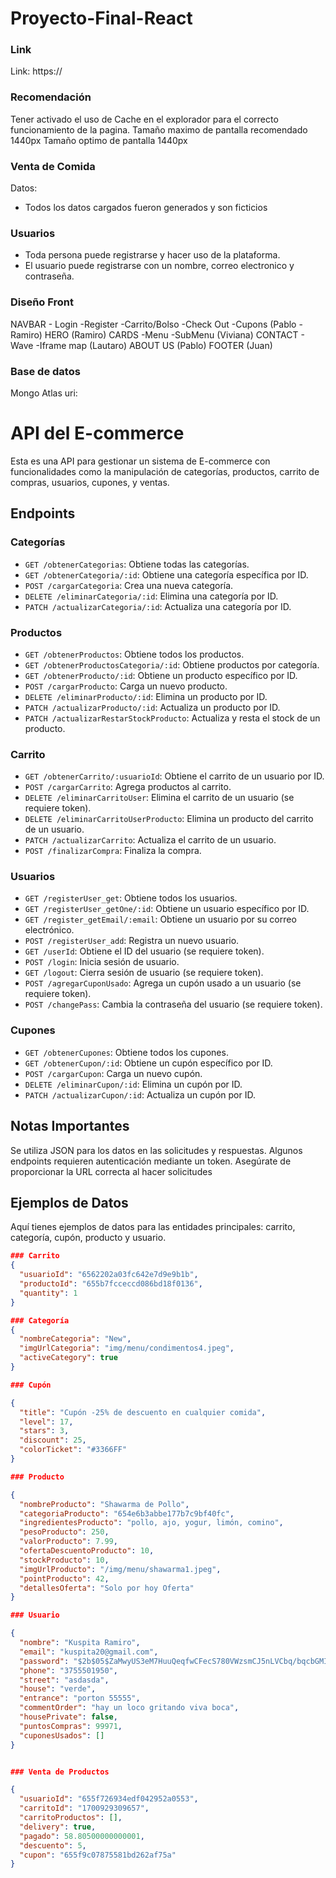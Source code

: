 # Proyecto-Final-React

### Link

Link: https://

### Recomendación

Tener activado el uso de Cache en el explorador para el correcto funcionamiento de la pagina.
Tamaño maximo de pantalla recomendado 1440px
Tamaño optimo de pantalla 1440px

### Venta de Comida

Datos:

- Todos los datos cargados fueron generados y son ficticios


### Usuarios

- Toda persona puede registrarse y hacer uso de la plataforma. 
- El usuario puede registrarse con un nombre, correo electronico y contraseña.


### Diseño Front

NAVBAR - Login -Register -Carrito/Bolso -Check Out -Cupons (Pablo - Ramiro)
HERO (Ramiro)
CARDS -Menu -SubMenu (Viviana)
CONTACT - Wave -Iframe map (Lautaro)
ABOUT US (Pablo)
FOOTER  (Juan) 



### Base de datos
Mongo Atlas
uri: 


# API del E-commerce

Esta es una API para gestionar un sistema de E-commerce con funcionalidades como la manipulación de categorías, productos, carrito de compras, usuarios, cupones, y ventas.

## Endpoints

### Categorías

- `GET /obtenerCategorias`: Obtiene todas las categorías.
- `GET /obtenerCategoria/:id`: Obtiene una categoría específica por ID.
- `POST /cargarCategoria`: Crea una nueva categoría.
- `DELETE /eliminarCategoria/:id`: Elimina una categoría por ID.
- `PATCH /actualizarCategoria/:id`: Actualiza una categoría por ID.

### Productos

- `GET /obtenerProductos`: Obtiene todos los productos.
- `GET /obtenerProductosCategoria/:id`: Obtiene productos por categoría.
- `GET /obtenerProducto/:id`: Obtiene un producto específico por ID.
- `POST /cargarProducto`: Carga un nuevo producto.
- `DELETE /eliminarProducto/:id`: Elimina un producto por ID.
- `PATCH /actualizarProducto/:id`: Actualiza un producto por ID.
- `PATCH /actualizarRestarStockProducto`: Actualiza y resta el stock de un producto.

### Carrito

- `GET /obtenerCarrito/:usuarioId`: Obtiene el carrito de un usuario por ID.
- `POST /cargarCarrito`: Agrega productos al carrito.
- `DELETE /eliminarCarritoUser`: Elimina el carrito de un usuario (se requiere token).
- `DELETE /eliminarCarritoUserProducto`: Elimina un producto del carrito de un usuario.
- `PATCH /actualizarCarrito`: Actualiza el carrito de un usuario.
- `POST /finalizarCompra`: Finaliza la compra.

### Usuarios

- `GET /registerUser_get`: Obtiene todos los usuarios.
- `GET /registerUser_getOne/:id`: Obtiene un usuario específico por ID.
- `GET /register_getEmail/:email`: Obtiene un usuario por su correo electrónico.
- `POST /registerUser_add`: Registra un nuevo usuario.
- `GET /userId`: Obtiene el ID del usuario (se requiere token).
- `POST /login`: Inicia sesión de usuario.
- `GET /logout`: Cierra sesión de usuario (se requiere token).
- `POST /agregarCuponUsado`: Agrega un cupón usado a un usuario (se requiere token).
- `POST /changePass`: Cambia la contraseña del usuario (se requiere token).

### Cupones

- `GET /obtenerCupones`: Obtiene todos los cupones.
- `GET /obtenerCupon/:id`: Obtiene un cupón específico por ID.
- `POST /cargarCupon`: Carga un nuevo cupón.
- `DELETE /eliminarCupon/:id`: Elimina un cupón por ID.
- `PATCH /actualizarCupon/:id`: Actualiza un cupón por ID.


## Notas Importantes
Se utiliza JSON para los datos en las solicitudes y respuestas.
Algunos endpoints requieren autenticación mediante un token.
Asegúrate de proporcionar la URL correcta al hacer solicitudes

## Ejemplos de Datos

Aquí tienes ejemplos de datos para las entidades principales: carrito, categoría, cupón, producto y usuario.


```json
### Carrito
{
  "usuarioId": "6562202a03fc642e7d9e9b1b",
  "productoId": "655b7fcceccd086bd18f0136",
  "quantity": 1
}

### Categoría
{
  "nombreCategoria": "New",
  "imgUrlCategoria": "img/menu/condimentos4.jpeg",
  "activeCategory": true
}

### Cupón

{
  "title": "Cupón -25% de descuento en cualquier comida",
  "level": 17,
  "stars": 3,
  "discount": 25,
  "colorTicket": "#3366FF"
}

### Producto

{
  "nombreProducto": "Shawarma de Pollo",
  "categoriaProducto": "654e6b3abbe177b7c9bf40fc",
  "ingredientesProducto": "pollo, ajo, yogur, limón, comino",
  "pesoProducto": 250,
  "valorProducto": 7.99,
  "ofertaDescuentoProducto": 10,
  "stockProducto": 10,
  "imgUrlProducto": "/img/menu/shawarma1.jpeg",
  "pointProducto": 42,
  "detallesOferta": "Solo por hoy Oferta"
}

### Usuario

{
  "nombre": "Kuspita Ramiro",
  "email": "kuspita20@gmail.com",
  "password": "$2b$05$ZaMwyUS3eM7HuuQeqfwCFecS780VWzsmCJ5nLVCbq/bqcbGMI9lqS",
  "phone": "3755501950",
  "street": "asdasda",
  "house": "verde",
  "entrance": "porton 55555",
  "commentOrder": "hay un loco gritando viva boca",
  "housePrivate": false,
  "puntosCompras": 99971,
  "cuponesUsados": []
}


### Venta de Productos

{
  "usuarioId": "655f726934edf042952a0553",
  "carritoId": "1700929309657",
  "carritoProductos": [],
  "delivery": true,
  "pagado": 58.80500000000001,
  "descuento": 5,
  "cupon": "655f9c07875581bd262af75a"
}

